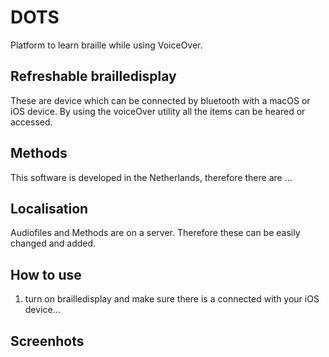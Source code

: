 # DOTS
Platform to learn braille while using VoiceOver. 

## Refreshable brailledisplay
These are device which can be connected by bluetooth with a macOS or iOS device. By using the voiceOver utility all the items can be heared or accessed. 

## Methods
This software is developed in the Netherlands, therefore there are ...

## Localisation
Audiofiles and Methods are on a server. Therefore these can be easily changed and added.

## How to use
1. turn on brailledisplay and make sure there is a connected with your iOS device...

## Screenhots
